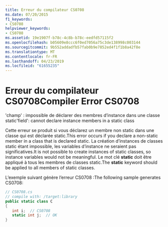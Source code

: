 ```yaml
---
title: Erreur du compilateur CS0708
ms.date: 07/20/2015
f1_keywords:
- CS0708
helpviewer_keywords:
- CS0708
ms.assetid: 19e1907f-b78c-4c8b-b78c-eedfd57115f2
ms.openlocfilehash: b05609e8ccc6f0ed7056a75c3de138998c003144
ms.sourcegitcommit: 9b552addadfb57fab0b9e7852ed4f1f1b8a42f8e
ms.translationtype: MT
ms.contentlocale: fr-FR
ms.lasthandoff: 04/23/2019
ms.locfileid: "61655235"
---
```

# <a name="compiler-error-cs0708"></a><span data-ttu-id="cff2c-102">Erreur du compilateur CS0708</span><span class="sxs-lookup"><span data-stu-id="cff2c-102">Compiler Error CS0708</span></span>
<span data-ttu-id="cff2c-103">'champ' : impossible de déclarer des membres d’instance dans une classe static</span><span class="sxs-lookup"><span data-stu-id="cff2c-103">'field': cannot declare instance members in a static class</span></span>  
  
 <span data-ttu-id="cff2c-104">Cette erreur se produit si vous déclarez un membre non static dans une classe qui est déclarée static.</span><span class="sxs-lookup"><span data-stu-id="cff2c-104">This error occurs if you declare a non-static member in a class that is declared static.</span></span> <span data-ttu-id="cff2c-105">La création d’instances de classes static étant impossible, les variables d’instance ne seraient pas significatives.</span><span class="sxs-lookup"><span data-stu-id="cff2c-105">It is not possible to create instances of static classes, so instance variables would not be meaningful.</span></span> <span data-ttu-id="cff2c-106">Le mot clé **static** doit être appliqué à tous les membres de classes static.</span><span class="sxs-lookup"><span data-stu-id="cff2c-106">The **static** keyword should be applied to all members of static classes.</span></span>  
  
 <span data-ttu-id="cff2c-107">L’exemple suivant génère l’erreur CS0708 :</span><span class="sxs-lookup"><span data-stu-id="cff2c-107">The following sample generates CS0708:</span></span>  
  
```csharp  
// CS0708.cs  
// compile with: /target:library  
public static class C  
{  
   int i;  // CS0708  
   static int j;  // OK  
}  
```
